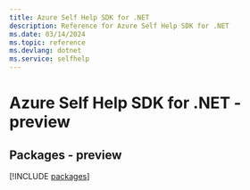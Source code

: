 ```yaml
---
title: Azure Self Help SDK for .NET
description: Reference for Azure Self Help SDK for .NET
ms.date: 03/14/2024
ms.topic: reference
ms.devlang: dotnet
ms.service: selfhelp
---
```

# Azure Self Help SDK for .NET - preview
## Packages - preview
[!INCLUDE [packages](self-help-index.md)]